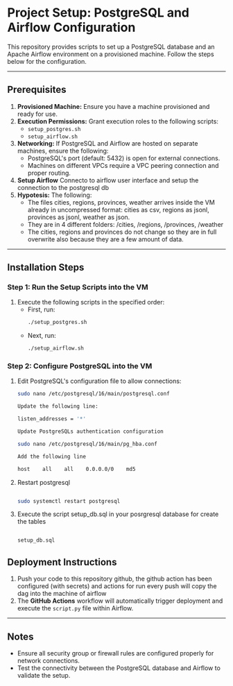 # Project Setup: PostgreSQL and Airflow Configuration

This repository provides scripts to set up a PostgreSQL database and an Apache Airflow environment on a provisioned machine. Follow the steps below for the configuration.

---

## Prerequisites

1. **Provisioned Machine:** Ensure you have a machine provisioned and ready for use.  
2. **Execution Permissions:** Grant execution roles to the following scripts:
   - `setup_postgres.sh`
   - `setup_airflow.sh`
3. **Networking:** If PostgreSQL and Airflow are hosted on separate machines, ensure the following:
   - PostgreSQL's port (default: 5432) is open for external connections.
   - Machines on different VPCs require a VPC peering connection and proper routing.
4. **Setup Airflow** Connecto to airflow user interface and setup the connection to the postgresql db
5. **Hypotesis:** The following:
   - The files cities, regions, provinces, weather arrives inside the VM already in 
uncompressed format: cities as csv, regions as jsonl, provinces as jsonl, weather as json.
   - They are in 4 different folders: /cities, /regions, /provinces, /weather
   - The cities, regions and provinces do not change so they are in full overwrite also because they are a few amount of data. 

---

## Installation Steps

### Step 1: Run the Setup Scripts into the VM

1. Execute the following scripts in the specified order:
   - First, run:  
     ```bash
     ./setup_postgres.sh
     ```
   - Next, run:  
     ```bash
     ./setup_airflow.sh
     ```

### Step 2: Configure PostgreSQL into the VM

1. Edit PostgreSQL's configuration file to allow connections:  
   ```bash
   sudo nano /etc/postgresql/16/main/postgresql.conf

   Update the following line:

   listen_addresses = '*'
   
   Update PostgreSQLs authentication configuration

   sudo nano /etc/postgresql/16/main/pg_hba.conf

   Add the following line

   host    all    all    0.0.0.0/0    md5

2. Restart postgresql 
   ```bash

   sudo systemctl restart postgresql

3. Execute the script setup_db.sql in your posrgresql database for create the tables
   ```bash

   setup_db.sql

## Deployment Instructions

1. Push your code to this repository github, the github action has been configured (with secrets) and actions for run every push will copy the dag into the machine of airflow
2. The **GitHub Actions** workflow will automatically trigger deployment and execute the `script.py` file within Airflow.

---

## Notes
- Ensure all security group or firewall rules are configured properly for network connections.
- Test the connectivity between the PostgreSQL database and Airflow to validate the setup.


